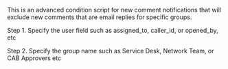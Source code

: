This is an advanced condition script for new comment notifications that will exclude new comments that are email replies for specific groups.  

Step 1.
Specify the user field such as assigned_to, caller_id, or opened_by, etc

Step 2.
Specify the group name such as Service Desk, Network Team, or CAB Approvers etc
